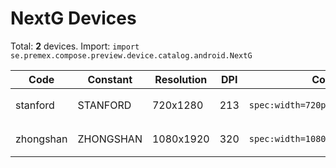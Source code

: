 # NextG Devices

Total: **2** devices. Import: `import se.premex.compose.preview.device.catalog.android.NextG`

| Code | Constant | Resolution | DPI | Compose Spec | Preview Usage |
|------|----------|------------|-----|-------------|---------------|
| stanford | STANFORD | 720x1280 | 213 | `spec:width=720px,height=1280px,dpi=213` | `@Preview(device = NextG.STANFORD)` |
| zhongshan | ZHONGSHAN | 1080x1920 | 320 | `spec:width=1080px,height=1920px,dpi=320` | `@Preview(device = NextG.ZHONGSHAN)` |

<!-- Generated automatically. Do not edit manually. -->
